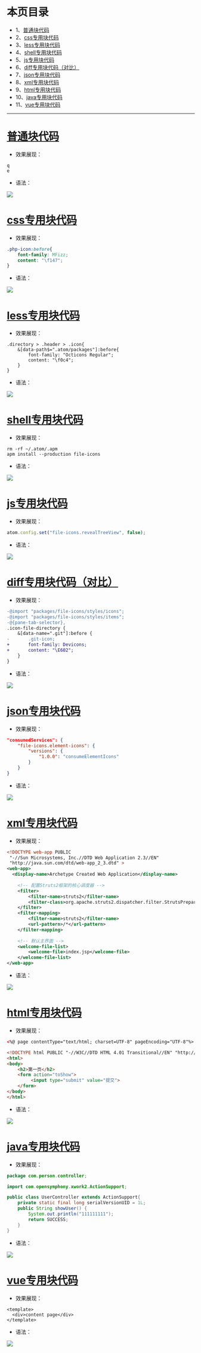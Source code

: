 # 本页目录
- 1、[普通块代码](#Markdown-01)
- 2、[css专用块代码](#Markdown-02)
- 3、[less专用块代码](#Markdown-03)
- 4、[shell专用块代码](#Markdown-04)
- 5、[js专用块代码](#Markdown-05)
- 6、[diff专用块代码（对比）](#Markdown-06)
- 7、[json专用块代码](#Markdown-07)
- 8、[xml专用块代码](#Markdown-08)
- 9、[html专用块代码](#Markdown-09)
- 10、[java专用块代码](#Markdown-10)
- 11、[vue专用块代码](#Markdown-11)

***

# <a name="Markdown-01" href="#" >普通块代码</a>
- 效果展现：
```
q
e
```

- 语法：

![](image/10-1.png)

# <a name="Markdown-02" href="#" >css专用块代码</a>

- 效果展现：
```css
.php-icon:before{
    font-family: MFizz;
    content: "\f147";
}
```

- 语法：

![](image/10-2.png)

# <a name="Markdown-03" href="#" >less专用块代码</a>

- 效果展现：

```less
.directory > .header > .icon{
    &[data-path$=".atom/packages"]:before{
        font-family: "Octicons Regular";
        content: "\f0c4";
    }
}
```

- 语法：

![](image/10-3.png)

# <a name="Markdown-04" href="#" >shell专用块代码</a>

- 效果展现：

```shell
rm -rf ~/.atom/.apm
apm install --production file-icons
```

- 语法：

![](image/10-4.png)

# <a name="Markdown-05" href="#" >js专用块代码</a>

- 效果展现：

```js
atom.config.set("file-icons.revealTreeView", false);
```

- 语法：

![](image/10-5.png)

# <a name="Markdown-06" href="#" >diff专用块代码（对比）</a>

- 效果展现：

```diff
-@import "packages/file-icons/styles/icons";
-@import "packages/file-icons/styles/items";
-@{pane-tab-selector},
.icon-file-directory {
    &[data-name=".git"]:before {
-       .git-icon;
+       font-family: Devicons;
+       content: "\E602";
    }
}
```

- 语法：

![](image/10-6.png)

# <a name="Markdown-07" href="#" >json专用块代码</a>

- 效果展现：

```json
"consumedServices": {
    "file-icons.element-icons": {
        "versions": {
            "1.0.0": "consumeElementIcons"
        }
    }
}
```

- 语法：

![](image/10-7.png)

# <a name="Markdown-08" href="#" >xml专用块代码</a>

- 效果展现：

```xml
<!DOCTYPE web-app PUBLIC
 "-//Sun Microsystems, Inc.//DTD Web Application 2.3//EN"
 "http://java.sun.com/dtd/web-app_2_3.dtd" >
<web-app>
  <display-name>Archetype Created Web Application</display-name>
    
    <!-- 配置Struts2框架的核心调度器 -->
    <filter>
        <filter-name>struts2</filter-name>
        <filter-class>org.apache.struts2.dispatcher.filter.StrutsPrepareAndExecuteFilter</filter-class>
    </filter>
    <filter-mapping>
        <filter-name>struts2</filter-name>
        <url-pattern>/*</url-pattern>
    </filter-mapping>
    
    <!-- 默认主界面 -->
    <welcome-file-list>
        <welcome-file>index.jsp</welcome-file>
    </welcome-file-list>
</web-app>
```

- 语法：

![](image/10-8.png)

# <a name="Markdown-09" href="#" >html专用块代码</a>

- 效果展现：

```html
<%@ page contentType="text/html; charset=UTF-8" pageEncoding="UTF-8"%>

<!DOCTYPE html PUBLIC "-//W3C//DTD HTML 4.01 Transitional//EN" "http://www.w3.org/TR/html4/loose.dtd">
<html>
<body>
    <h2>第一页</h2>
    <form action="toShow">
         <input type="submit" value="提交">
    </form>
</body>
</html>
```

- 语法：

![](image/10-9.png)

# <a name="Markdown-10" href="#" >java专用块代码</a>

- 效果展现：

```java
package com.person.controller;

import com.opensymphony.xwork2.ActionSupport;

public class UserController extends ActionSupport{
    private static final long serialVersionUID = 1L; 
    public String showUser() {
        System.out.println("111111111");
        return SUCCESS;  
    }
}
```

- 语法：

![](image/10-10.png)

# <a name="Markdown-11" href="#" >vue专用块代码</a>

- 效果展现：

```vue
<template>
  <div>content page</div>
</template>
```

- 语法：

![](image/10-11.png)